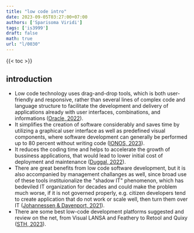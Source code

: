 ```yaml
---
title: "low code intro"
date: 2023-09-05T03:27:00+07:00
authors: ['Sparisoma Viridi']
tags: ['is3999']
draft: false
math: true
url: "l/0030"
---
```

{{< toc >}}

## introduction
+ Low code technology uses drag-and-drop tools, which is both user-friendly and responsive, rather than several lines of complex code and language structure to facilitate the development and delivery of applications already with user interfaces, combinations, and informations ([Oracle, 2022](https://developer.oracle.com/learn/technical-articles/what-is-lowcode)).
+ It simplifies the creation of software considerably and saves time by utilizing a graphical user interface as well as predefined visual components, where software development can generally be performed up to 80 percent without writing code ([IONOS, 2023](https://www.ionos.com/digitalguide/websites/web-development/what-is-low-code/)).
+ It reduces the coding time and helps to accelerate the growth of bussiness applications, that would lead to lower initial cost of deployment and maintenance ([Duggal, 2022](https://www.simplilearn.com/tutorials/programming-tutorial/no-code-app-builder)).
+ There are great benefits from low code software development, but it is also accompanied by management challanges as well, since broad use of these tools instituionalize the "shadow IT" phenomenon, which has bedeviled IT organization for decades and could make the problem much worse, if it is not governed properly, e.g. citizen developers tend to create application that do not work or scale well, then turn them over IT ([Johannessen & Davenport, 2021](https://hbr.org/2021/06/when-low-code-no-code-development-works-and-when-it-doesnt)).
+ There are some best low-code development platforms suggested and review on the net, from Visual LANSA and Feathery to Retool and Quixy  ([STH, 2023](https://www.softwaretestinghelp.com/low-code-development-platforms/)).
